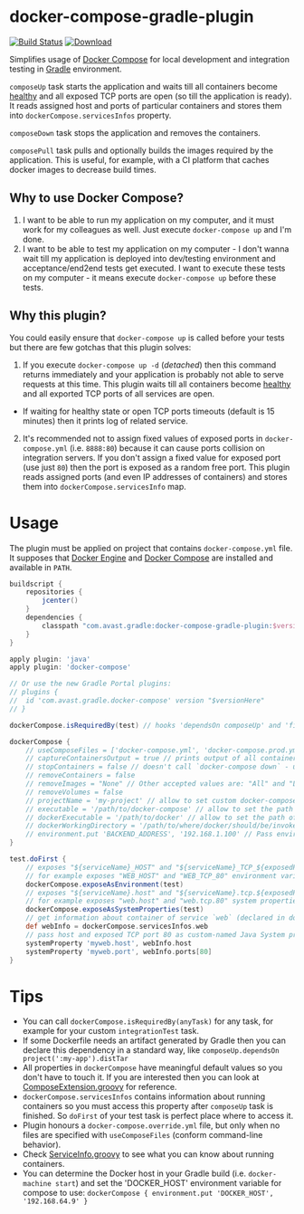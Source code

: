 # docker-compose-gradle-plugin
[![Build Status](https://travis-ci.org/avast/docker-compose-gradle-plugin.svg?branch=master)](https://travis-ci.org/avast/docker-compose-gradle-plugin) [![Download](https://api.bintray.com/packages/avast/maven/docker-compose-gradle-plugin/images/download.svg) ](https://bintray.com/avast/maven/docker-compose-gradle-plugin/_latestVersion)

Simplifies usage of [Docker Compose](https://www.docker.com/docker-compose) for local development and integration testing in [Gradle](https://gradle.org/) environment.

`composeUp` task starts the application and waits till all containers become [healthy](https://docs.docker.com/engine/reference/builder/#/healthcheck) and all exposed TCP ports are open (so till the application is ready). It reads assigned host and ports of particular containers and stores them into `dockerCompose.servicesInfos` property.

`composeDown` task stops the application and removes the containers.

`composePull` task pulls and optionally builds the images required by the application. This is useful, for example, with a CI platform that caches docker images to decrease build times.

## Why to use Docker Compose?
1. I want to be able to run my application on my computer, and it must work for my colleagues as well. Just execute `docker-compose up` and I'm done.
2. I want to be able to test my application on my computer - I don't wanna wait till my application is deployed into dev/testing environment and acceptance/end2end tests get executed. I want to execute these tests on my computer - it means execute `docker-compose up` before these tests.

## Why this plugin?
You could easily ensure that `docker-compose up` is called before your tests but there are few gotchas that this plugin solves:

1. If you execute `docker-compose up -d` (_detached_) then this command returns immediately and your application is probably not able to serve requests at this time. This plugin waits till all containers become [healthy](https://docs.docker.com/engine/reference/builder/#/healthcheck) and all exported TCP ports of all services are open.
  - If waiting for healthy state or open TCP ports timeouts (default is 15 minutes) then it prints log of related service. 
2. It's recommended not to assign fixed values of exposed ports in `docker-compose.yml` (i.e. `8888:80`) because it can cause ports collision on integration servers. If you don't assign a fixed value for exposed port (use just `80`) then the port is exposed as a random free port. This plugin reads assigned ports (and even IP addresses of containers) and stores them into `dockerCompose.servicesInfo` map.

# Usage
The plugin must be applied on project that contains `docker-compose.yml` file. It supposes that [Docker Engine](https://www.docker.com/docker-engine) and [Docker Compose](https://www.docker.com/docker-compose) are installed and available in `PATH`.

```gradle
buildscript {
    repositories {
        jcenter()
    }
    dependencies {
        classpath "com.avast.gradle:docker-compose-gradle-plugin:$versionHere"
    }
}

apply plugin: 'java'
apply plugin: 'docker-compose'

// Or use the new Gradle Portal plugins:
// plugins {
//  id 'com.avast.gradle.docker-compose' version "$versionHere"
// }

dockerCompose.isRequiredBy(test) // hooks 'dependsOn composeUp' and 'finalizedBy composeDown'

dockerCompose {
    // useComposeFiles = ['docker-compose.yml', 'docker-compose.prod.yml'] // like 'docker-compose -f <file>'
    // captureContainersOutput = true // prints output of all containers to Gradle output - very useful for debugging
    // stopContainers = false // doesn't call `docker-compose down` - useful for debugging
    // removeContainers = false
    // removeImages = "None" // Other accepted values are: "All" and "Local"
    // removeVolumes = false
    // projectName = 'my-project' // allow to set custom docker-compose project name (defaults to directory name)
    // executable = '/path/to/docker-compose' // allow to set the path of the docker-compose executable (usefull if not present in PATH)
    // dockerExecutable = '/path/to/docker' // allow to set the path of the docker executable (usefull if not present in PATH)
    // dockerWorkingDirectory = '/path/to/where/docker/should/be/invoked/from'
    // environment.put 'BACKEND_ADDRESS', '192.168.1.100' // Pass environment variable to 'docker-compose' for substitution in compose file
}

test.doFirst {
    // exposes "${serviceName}_HOST" and "${serviceName}_TCP_${exposedPort}" environment variables
    // for example exposes "WEB_HOST" and "WEB_TCP_80" environment variables for service named `web` with exposed port `80`
    dockerCompose.exposeAsEnvironment(test)
    // exposes "${serviceName}.host" and "${serviceName}.tcp.${exposedPort}" system properties
    // for example exposes "web.host" and "web.tcp.80" system properties for service named `web` with exposed port `80`
    dockerCompose.exposeAsSystemProperties(test)
    // get information about container of service `web` (declared in docker-compose.yml)
    def webInfo = dockerCompose.servicesInfos.web
    // pass host and exposed TCP port 80 as custom-named Java System properties
    systemProperty 'myweb.host', webInfo.host
    systemProperty 'myweb.port', webInfo.ports[80]    
}
```

# Tips
* You can call `dockerCompose.isRequiredBy(anyTask)` for any task, for example for your custom `integrationTest` task.
* If some Dockerfile needs an artifact generated by Gradle then you can declare this dependency in a standard way, like `composeUp.dependsOn project(':my-app').distTar`
* All properties in `dockerCompose` have meaningful default values so you don't have to touch it. If you are interested then you can look at [ComposeExtension.groovy](/src/main/groovy/com/avast/gradle/dockercompose/ComposeExtension.groovy) for reference.
* `dockerCompose.servicesInfos` contains information about running containers so you must access this property after `composeUp` task is finished. So `doFirst` of your test task is perfect place where to access it.
* Plugin honours a `docker-compose.override.yml` file, but only when no files are specified with `useComposeFiles` (conform command-line behavior).
* Check [ServiceInfo.groovy](/src/main/groovy/com/avast/gradle/dockercompose/ServiceInfo.groovy) to see what you can know about running containers.
* You can determine the Docker host in your Gradle build (i.e. `docker-machine start`) and set the 'DOCKER_HOST' environment variable for compose to use: `dockerCompose { environment.put 'DOCKER_HOST', '192.168.64.9' }`
